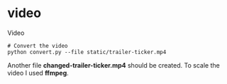 # video
Video

```
# Convert the video
python convert.py --file static/trailer-ticker.mp4
```
Another file **changed-trailer-ticker.mp4** should be created.
To scale the video I used **ffmpeg**.
